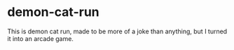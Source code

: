 # demon-cat-run
This is demon cat run, made to be more of a joke than anything, but I turned it into an arcade game.
